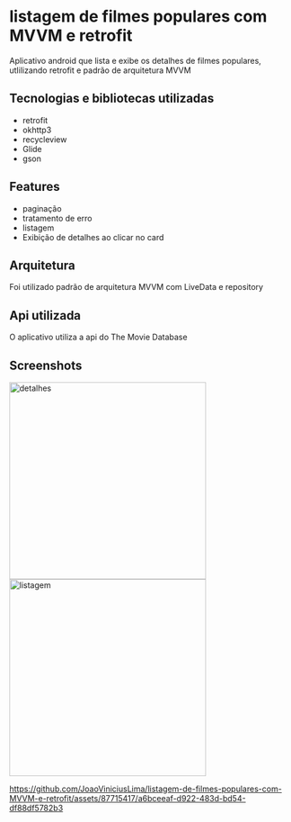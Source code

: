 # listagem de filmes populares com MVVM e retrofit
Aplicativo android que lista e exibe os detalhes de filmes populares, utlilizando retrofit e padrão de arquitetura MVVM

## Tecnologias e bibliotecas utilizadas
- retrofit
- okhttp3
- recycleview
- Glide
- gson

## Features
- paginação
- tratamento de erro
- listagem
- Exibição de detalhes ao clicar no card

## Arquitetura
Foi utilizado padrão de arquitetura MVVM com LiveData e repository

## Api utilizada
O aplicativo utiliza a api do The Movie Database

## Screenshots
<img src="https://github.com/JoaoViniciusLima/listagem_de_filmes_populares_com_mvvm_e_retrofit/assets/87715417/39aba68c-af65-4062-8d07-62ec4e962cba" alt="detalhes" width="350"/>
<img src="https://github.com/JoaoViniciusLima/listagem_de_filmes_populares_com_mvvm_e_retrofit/assets/87715417/7556eb85-a6fe-4558-aac6-ad303bc33147" alt="listagem" width="350"/>


https://github.com/JoaoViniciusLima/listagem-de-filmes-populares-com-MVVM-e-retrofit/assets/87715417/a6bceeaf-d922-483d-bd54-df88df5782b3





